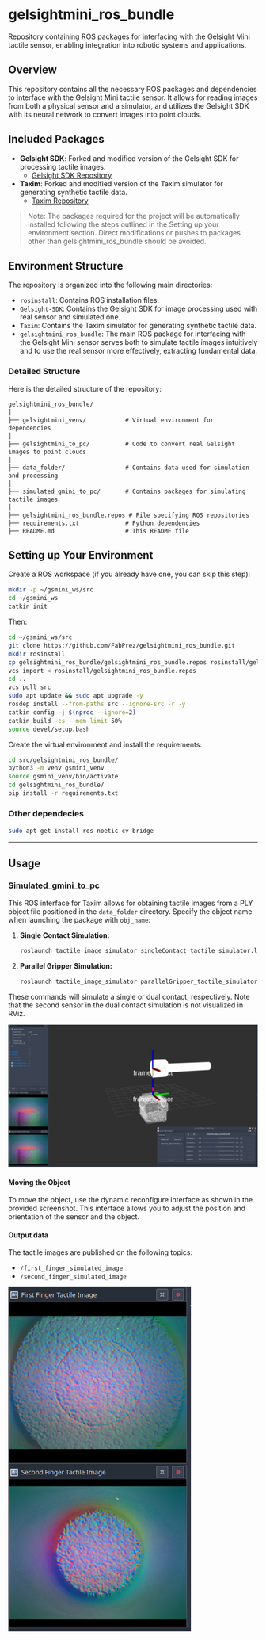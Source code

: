 # gelsightmini_ros_bundle
Repository containing ROS packages for interfacing with the Gelsight Mini tactile sensor, enabling integration into robotic systems and applications.

## Overview
This repository contains all the necessary ROS packages and dependencies to interface with the Gelsight Mini tactile sensor. It allows for reading images from both a physical sensor and a simulator, and utilizes the Gelsight SDK with its neural network to convert images into point clouds.

## Included Packages
- **Gelsight SDK**: Forked and modified version of the Gelsight SDK for processing tactile images.
  - [Gelsight SDK Repository](https://github.com/YourUsername/Gelsight-SDK)
- **Taxim**: Forked and modified version of the Taxim simulator for generating synthetic tactile data.
  - [Taxim Repository](https://github.com/YourUsername/Taxim)

> Note: The packages required for the project will be automatically installed following the steps outlined in the Setting up your environment section. Direct modifications or pushes to packages other than gelsightmini_ros_bundle should be avoided.

## Environment Structure
The repository is organized into the following main directories:

- `rosinstall`: Contains ROS installation files.
- `Gelsight-SDK`: Contains the Gelsight SDK for image processing used with real sensor and simulated one.
- `Taxim`: Contains the Taxim simulator for generating synthetic tactile data.
- `gelsightmini_ros_bundle`: The main ROS package for interfacing with the Gelsight Mini sensor serves both to simulate tactile images intuitively and to use the real sensor more effectively, extracting fundamental data.

### Detailed Structure
Here is the detailed structure of the repository:
```
gelsightmini_ros_bundle/
│
├── gelsightmini_venv/           # Virtual environment for dependencies
│
├── gelsightmini_to_pc/          # Code to convert real Gelsight images to point clouds
│
├── data_folder/                 # Contains data used for simulation and processing
│
├── simulated_gmini_to_pc/       # Contains packages for simulating tactile images
│
├── gelsightmini_ros_bundle.repos # File specifying ROS repositories
├── requirements.txt             # Python dependencies
├── README.md                    # This README file
```

## Setting up Your Environment

Create a ROS workspace (if you already have one, you can skip this step):
```bash
mkdir -p ~/gsmini_ws/src
cd ~/gsmini_ws
catkin init
```

Then:
```bash
cd ~/gsmini_ws/src
git clone https://github.com/FabPrez/gelsightmini_ros_bundle.git
mkdir rosinstall
cp gelsightmini_ros_bundle/gelsightmini_ros_bundle.repos rosinstall/gelsightmini_ros_bundle.repos 
vcs import < rosinstall/gelsightmini_ros_bundle.repos
cd ..
vcs pull src
sudo apt update && sudo apt upgrade -y
rosdep install --from-paths src --ignore-src -r -y
catkin config -j $(nproc --ignore=2)
catkin build -cs --mem-limit 50%
source devel/setup.bash
```
Create the virtual environment and install the requirements:
```bash
cd src/gelsightmini_ros_bundle/
python3 -m venv gsmini_venv
source gsmini_venv/bin/activate
cd gelsightmini_ros_bundle/
pip install -r requirements.txt
```
### Other dependecies
```bash
sudo apt-get install ros-noetic-cv-bridge
```
---

## Usage
### Simulated_gmini_to_pc
This ROS interface for Taxim allows for obtaining tactile images from a PLY object file positioned in the `data_folder` directory. Specify the object name when launching the package with `obj_name`:

1. **Single Contact Simulation:**
   ```sh
   roslaunch tactile_image_simulator singleContact_tactile_simulator.launch obj_name:=Simple_Pin
   ```

2. **Parallel Gripper Simulation:**
   ```sh
   roslaunch tactile_image_simulator parallelGripper_tactile_simulator.launch obj_name:=Simple_Pin
   ```

These commands will simulate a single or dual contact, respectively. Note that the second sensor in the dual contact simulation is not visualized in RViz.

![Simulator Screen](data_folder/simulator_screen.png)

#### Moving the Object
To move the object, use the dynamic reconfigure interface as shown in the provided screenshot. This interface allows you to adjust the position and orientation of the sensor and the object.

#### Output data
The tactile images are published on the following topics:
- `/first_finger_simulated_image`
- `/second_finger_simulated_image`

![Simulated tactile iamges](data_folder/simulated_tactile_images.png)



